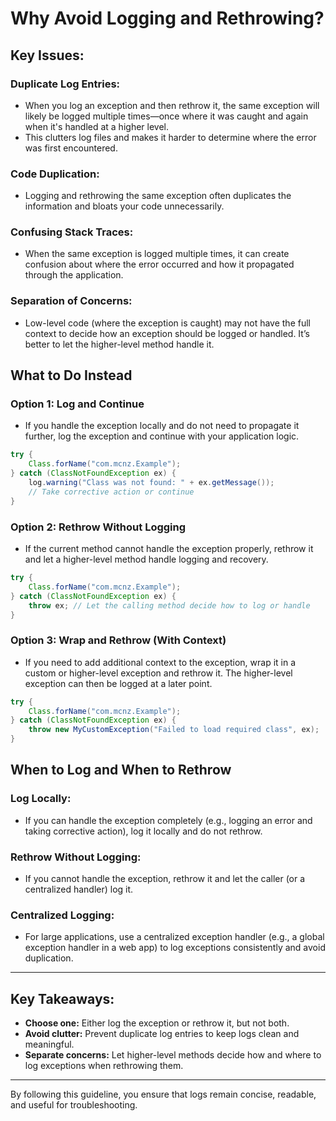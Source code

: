 # Why Avoid Logging and Rethrowing?

## Key Issues:

### Duplicate Log Entries:
- When you log an exception and then rethrow it, the same exception will likely be logged multiple times—once where it was caught and again when it's handled at a higher level.
- This clutters log files and makes it harder to determine where the error was first encountered.

### Code Duplication:
- Logging and rethrowing the same exception often duplicates the information and bloats your code unnecessarily.

### Confusing Stack Traces:
- When the same exception is logged multiple times, it can create confusion about where the error occurred and how it propagated through the application.

### Separation of Concerns:
- Low-level code (where the exception is caught) may not have the full context to decide how an exception should be logged or handled. It’s better to let the higher-level method handle it.


## What to Do Instead

### Option 1: Log and Continue
- If you handle the exception locally and do not need to propagate it further, log the exception and continue with your application logic.

```java
try {
    Class.forName("com.mcnz.Example");
} catch (ClassNotFoundException ex) {
    log.warning("Class was not found: " + ex.getMessage());
    // Take corrective action or continue
}
```

### Option 2: Rethrow Without Logging
- If the current method cannot handle the exception properly, rethrow it and let a higher-level method handle logging and recovery.

```java
try {
    Class.forName("com.mcnz.Example");
} catch (ClassNotFoundException ex) {
    throw ex; // Let the calling method decide how to log or handle
}
```

### Option 3: Wrap and Rethrow (With Context)
- If you need to add additional context to the exception, wrap it in a custom or higher-level exception and rethrow it. The higher-level exception can then be logged at a later point.

```java
try {
    Class.forName("com.mcnz.Example");
} catch (ClassNotFoundException ex) {
    throw new MyCustomException("Failed to load required class", ex);
}
```


## When to Log and When to Rethrow

### Log Locally:
- If you can handle the exception completely (e.g., logging an error and taking corrective action), log it locally and do not rethrow.

### Rethrow Without Logging:
- If you cannot handle the exception, rethrow it and let the caller (or a centralized handler) log it.

### Centralized Logging:
- For large applications, use a centralized exception handler (e.g., a global exception handler in a web app) to log exceptions consistently and avoid duplication.

---

## Key Takeaways:
- **Choose one:** Either log the exception or rethrow it, but not both.
- **Avoid clutter:** Prevent duplicate log entries to keep logs clean and meaningful.
- **Separate concerns:** Let higher-level methods decide how and where to log exceptions when rethrowing them.

---

By following this guideline, you ensure that logs remain concise, readable, and useful for troubleshooting.